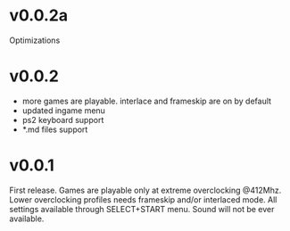 # v0.0.2a

Optimizations

# v0.0.2

- more games are playable. interlace and frameskip are on by default
- updated ingame menu
- ps2 keyboard support
- *.md files support

# v0.0.1

First release. Games are playable only at extreme overclocking @412Mhz. Lower overclocking profiles needs frameskip and/or interlaced mode.
All settings available through SELECT+START menu.
Sound will not be ever available. 
